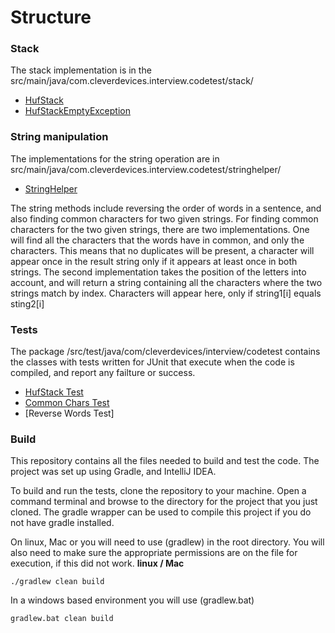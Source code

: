 # Structure

### Stack
The stack implementation is in the src/main/java/com.cleverdevices.interview.codetest/stack/
* [HufStack](https://github.com/bhufsmith/CleverDevices/blob/master/src/main/java/com.cleverdevices.interview.codetest/stack/HufStack.java)
* [HufStackEmptyException](https://github.com/bhufsmith/CleverDevices/blob/master/src/main/java/com.cleverdevices.interview.codetest/stack/HufStackEmptyException.java)


### String manipulation 
The implementations for the string operation are in src/main/java/com.cleverdevices.interview.codetest/stringhelper/
* [StringHelper](https://github.com/bhufsmith/CleverDevices/blob/master/src/main/java/com.cleverdevices.interview.codetest/stringhelper/StringHelper.java)

The string methods include reversing the order of words in a sentence, and also finding common characters for two given strings. For finding common characters for the two given strings, there are two implementations. One will find all the characters that the words have in common, and only the characters. This means that no duplicates will be present, a character will appear once in the result string only if it appears at least once in both strings.  The second implementation takes the position of the letters into account, and will return a string containing all the characters where the two strings match by index. Characters will appear here, only if string1[i] equals sting2[i]  

### Tests
The package /src/test/java/com/cleverdevices/interview/codetest contains the classes with tests written for JUnit that execute when the code is compiled, and report any failture or success.  
* [HufStack Test](https://github.com/bhufsmith/CleverDevices/blob/master/src/test/java/com/cleverdevices/interview/codetest/stack/HufStackTest.java)  
* [Common Chars Test](https://github.com/bhufsmith/CleverDevices/blob/master/src/test/java/com/cleverdevices/interview/codetest/stringhelper/CommonCharsTest.java)  
* [Reverse Words Test]

### Build
This repository contains all the files needed to build and test the code. The project was set up using Gradle, and IntelliJ IDEA.  

To build and run the tests, clone the repository to your machine. 
Open a command terminal and browse to the directory for the project that you just cloned. 
The gradle wrapper can be used to compile this project if you do not have gradle installed. 

On linux, Mac or you will need to use (gradlew) in the root directory. 
You will also need to make sure the appropriate permissions are on the file for execution, if this did not work. 
**linux / Mac**
```
./gradlew clean build
```  
In a windows based environment you will use (gradlew.bat) 
```
gradlew.bat clean build
```

